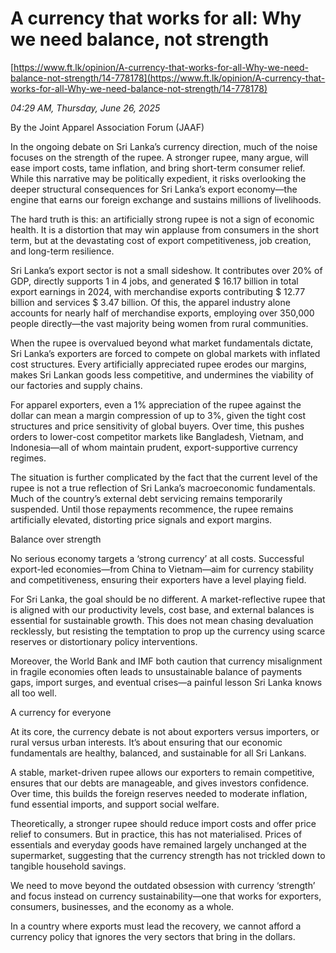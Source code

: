 # A currency that works for all: Why we need balance, not strength

[https://www.ft.lk/opinion/A-currency-that-works-for-all-Why-we-need-balance-not-strength/14-778178](https://www.ft.lk/opinion/A-currency-that-works-for-all-Why-we-need-balance-not-strength/14-778178)

*04:29 AM, Thursday, June 26, 2025*

By the Joint Apparel Association Forum (JAAF)

In the ongoing debate on Sri Lanka’s currency direction, much of the noise focuses on the strength of the rupee. A stronger rupee, many argue, will ease import costs, tame inflation, and bring short-term consumer relief. While this narrative may be politically expedient, it risks overlooking the deeper structural consequences for Sri Lanka’s export economy—the engine that earns our foreign exchange and sustains millions of livelihoods.

The hard truth is this: an artificially strong rupee is not a sign of economic health. It is a distortion that may win applause from consumers in the short term, but at the devastating cost of export competitiveness, job creation, and long-term resilience.

Sri Lanka’s export sector is not a small sideshow. It contributes over 20% of GDP, directly supports 1 in 4 jobs, and generated $ 16.17 billion in total export earnings in 2024, with merchandise exports contributing $ 12.77 billion and services $ 3.47 billion. Of this, the apparel industry alone accounts for nearly half of merchandise exports, employing over 350,000 people directly—the vast majority being women from rural communities.

When the rupee is overvalued beyond what market fundamentals dictate, Sri Lanka’s exporters are forced to compete on global markets with inflated cost structures. Every artificially appreciated rupee erodes our margins, makes Sri Lankan goods less competitive, and undermines the viability of our factories and supply chains.

For apparel exporters, even a 1% appreciation of the rupee against the dollar can mean a margin compression of up to 3%, given the tight cost structures and price sensitivity of global buyers. Over time, this pushes orders to lower-cost competitor markets like Bangladesh, Vietnam, and Indonesia—all of whom maintain prudent, export-supportive currency regimes.

The situation is further complicated by the fact that the current level of the rupee is not a true reflection of Sri Lanka’s macroeconomic fundamentals. Much of the country’s external debt servicing remains temporarily suspended. Until those repayments recommence, the rupee remains artificially elevated, distorting price signals and export margins.

Balance over strength

No serious economy targets a ‘strong currency’ at all costs. Successful export-led economies—from China to Vietnam—aim for currency stability and competitiveness, ensuring their exporters have a level playing field.

For Sri Lanka, the goal should be no different. A market-reflective rupee that is aligned with our productivity levels, cost base, and external balances is essential for sustainable growth. This does not mean chasing devaluation recklessly, but resisting the temptation to prop up the currency using scarce reserves or distortionary policy interventions.

Moreover, the World Bank and IMF both caution that currency misalignment in fragile economies often leads to unsustainable balance of payments gaps, import surges, and eventual crises—a painful lesson Sri Lanka knows all too well.

A currency for everyone

At its core, the currency debate is not about exporters versus importers, or rural versus urban interests. It’s about ensuring that our economic fundamentals are healthy, balanced, and sustainable for all Sri Lankans.

A stable, market-driven rupee allows our exporters to remain competitive, ensures that our debts are manageable, and gives investors confidence. Over time, this builds the foreign reserves needed to moderate inflation, fund essential imports, and support social welfare.

Theoretically, a stronger rupee should reduce import costs and offer price relief to consumers. But in practice, this has not materialised. Prices of essentials and everyday goods have remained largely unchanged at the supermarket, suggesting that the currency strength has not trickled down to tangible household savings.

We need to move beyond the outdated obsession with currency ‘strength’ and focus instead on currency sustainability—one that works for exporters, consumers, businesses, and the economy as a whole.

In a country where exports must lead the recovery, we cannot afford a currency policy that ignores the very sectors that bring in the dollars.

